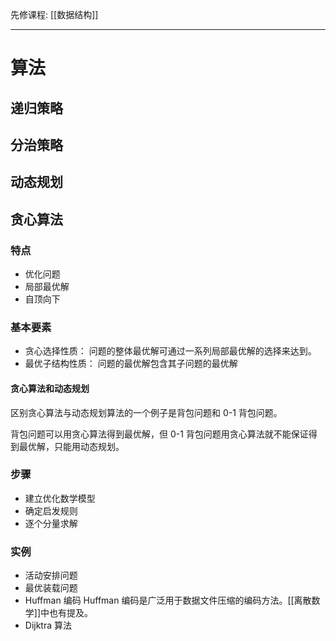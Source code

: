 先修课程: [[数据结构]]

---

# 算法

## 递归策略

## 分治策略

## 动态规划

## 贪心算法

### 特点

- 优化问题
- 局部最优解
- 自顶向下

### 基本要素

- 贪心选择性质：
  问题的整体最优解可通过一系列局部最优解的选择来达到。
- 最优子结构性质：
  问题的最优解包含其子问题的最优解

#### 贪心算法和动态规划

区别贪心算法与动态规划算法的一个例子是背包问题和 0-1 背包问题。

背包问题可以用贪心算法得到最优解，但 0-1 背包问题用贪心算法就不能保证得到最优解，只能用动态规划。

### 步骤

- 建立优化数学模型
- 确定启发规则
- 逐个分量求解

### 实例

- 活动安排问题
- 最优装载问题
- Huffman 编码
	Huffman 编码是广泛用于数据文件压缩的编码方法。[[离散数学]]中也有提及。
- Dijktra 算法
